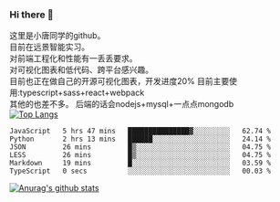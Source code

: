 ### Hi there 👋

这里是小唐同学的github。<br>
目前在远景智能实习。<br>
对前端工程化和性能有一丢丢要求。<br>
对可视化图表和低代码、跨平台感兴趣。<br>
目前也正在做自己的开源可视化图表，开发进度20%
目前主要使用:typescript+sass+react+webpack<br>
其他的也差不多。
后端的话会nodejs+mysql+一点点mongodb<br>
[![Top Langs](https://github-readme-stats.vercel.app/api/top-langs/?username=isaacttttttt&layout=compact)](https://github.com/anuraghazra/github-readme-stats)<br>
<!--START_SECTION:waka-->

```text
JavaScript   5 hrs 47 mins   ███████████████▓░░░░░░░░░   62.74 %
Python       2 hrs 13 mins   ██████░░░░░░░░░░░░░░░░░░░   24.14 %
JSON         26 mins         █▒░░░░░░░░░░░░░░░░░░░░░░░   04.75 %
LESS         26 mins         █▒░░░░░░░░░░░░░░░░░░░░░░░   04.75 %
Markdown     19 mins         █░░░░░░░░░░░░░░░░░░░░░░░░   03.59 %
TypeScript   0 secs          ░░░░░░░░░░░░░░░░░░░░░░░░░   00.03 %
```

<!--END_SECTION:waka-->

[![Anurag's github stats](https://github-readme-stats.vercel.app/api?username=isaacttttttt)](https://github.com/anuraghazra/github-readme-stats)

